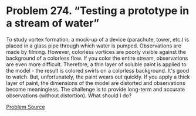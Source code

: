 # Problem 274. “Testing a prototype in a stream of water”

To study vortex formation, a mock-up of a device (parachute, tower, etc.) is placed in a glass pipe through which water is pumped. Observations are made by filming. However, colorless vortices are poorly visible against the background of a colorless flow. If you color the entire stream, observations are even more difficult. Therefore, a thin layer of soluble paint is applied to the model - the result is colored swirls on a colorless background. It's good to watch. But, unfortunately, the paint wears out quickly. If you apply a thick layer of paint, the dimensions of the model are distorted and observations become meaningless. The challenge is to provide long-term and accurate observations (without distortion). What should I do?

[Problem Source](https://www.trizland.ru/tasks/5127/)